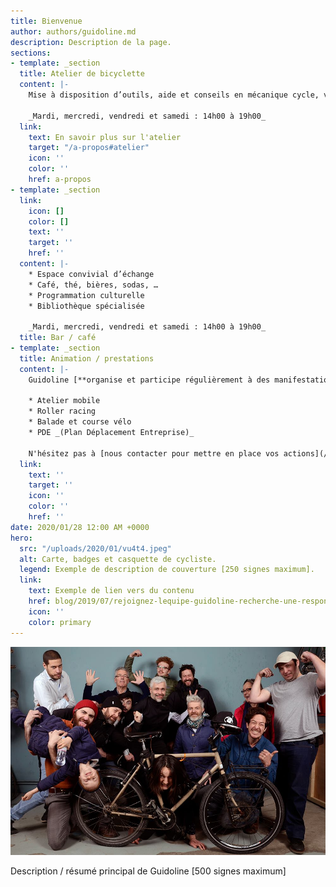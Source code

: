 ```yaml
---
title: Bienvenue
author: authors/guidoline.md
description: Description de la page.
sections:
- template: _section
  title: Atelier de bicyclette
  content: |-
    Mise à disposition d’outils, aide et conseils en mécanique cycle, vente de vélos et pièces détachées

    _Mardi, mercredi, vendredi et samedi : 14h00 à 19h00_
  link:
    text: En savoir plus sur l'atelier
    target: "/a-propos#atelier"
    icon: ''
    color: ''
    href: a-propos
- template: _section
  link:
    icon: []
    color: []
    text: ''
    target: ''
    href: ''
  content: |-
    * Espace convivial d’échange
    * Café, thé, bières, sodas, …
    * Programmation culturelle
    * Bibliothèque spécialisée

    _Mardi, mercredi, vendredi et samedi : 14h00 à 19h00_
  title: Bar / café
- template: _section
  title: Animation / prestations
  content: |-
    Guidoline [**organise et participe régulièrement à des manifestations**](/blog/animations) pour donner son regard sur la **culture vélo**.

    * Atelier mobile
    * Roller racing
    * Balade et course vélo
    * PDE _(Plan Déplacement Entreprise)_

    N'hésitez pas à [nous contacter pour mettre en place vos actions](/a-propos#prestations).
  link:
    text: ''
    target: ''
    icon: ''
    color: ''
    href: ''
date: 2020/01/28 12:00 AM +0000
hero:
  src: "/uploads/2020/01/vu4t4.jpeg"
  alt: Carte, badges et casquette de cycliste.
  legend: Exemple de description de couverture [250 signes maximum].
  link:
    text: Exemple de lien vers du contenu
    href: blog/2019/07/rejoignez-lequipe-guidoline-recherche-une-responsable-datelier
    icon: ''
    color: primary
---
```

![L'équipe de Guidoline](/uploads/2020/01/equipe-guidoline.jpg)

Description / résumé principal de Guidoline \[500 signes maximum\]
